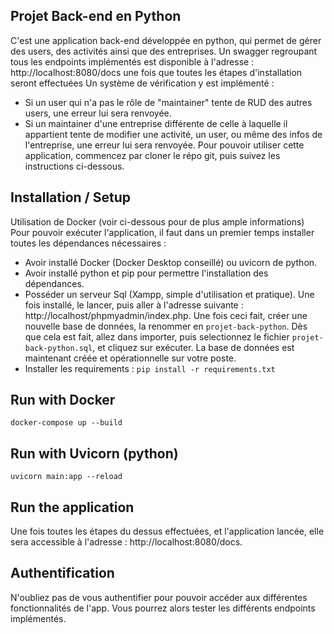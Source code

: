 ## Projet Back-end en Python
C'est une application back-end développée en python, qui permet de gérer des users, des activités ainsi que des entreprises.
Un swagger regroupant tous les endpoints implémentés est disponible à l'adresse : http://localhost:8080/docs une fois que toutes les étapes d'installation seront effectuées
Un système de vérification y est implémenté : 
  - Si un user qui n'a pas le rôle de "maintainer" tente de RUD des autres users, une erreur lui sera renvoyée.
  - Si un maintainer d'une entreprise différente de celle à laquelle il appartient tente de modifier une activité, un user, ou même des infos de l'entreprise, une erreur lui sera renvoyée.
Pour pouvoir utiliser cette application, commencez par cloner le répo git, puis suivez les instructions ci-dessous.

## Installation / Setup
Utilisation de Docker (voir ci-dessous pour de plus ample informations)
Pour pouvoir exécuter l'application, il faut dans un premier temps installer toutes les dépendances nécessaires : 
  - Avoir installé Docker (Docker Desktop conseillé) ou uvicorn de python.
  - Avoir installé python et pip pour permettre l'installation des dépendances.
  - Posséder un serveur Sql (Xampp, simple d'utilisation et pratique). Une fois installé, le lancer, puis aller à l'adresse suivante : http://localhost/phpmyadmin/index.php. Une fois ceci fait, créer une nouvelle base de données, la renommer en `projet-back-python`. Dès que cela est fait, allez dans importer, puis selectionnez le fichier `projet-back-python.sql`, et cliquez sur exécuter. La base de données est maintenant créée et opérationnelle sur votre poste.
  - Installer les requirements : `pip install -r requirements.txt`

## Run with Docker
`docker-compose up --build `

## Run with Uvicorn (python)
`uvicorn main:app --reload `

## Run the application
Une fois toutes les étapes du dessus effectuées, et l'application lancée, elle sera accessible à l'adresse : http://localhost:8080/docs. 

## Authentification
N'oubliez pas de vous authentifier pour pouvoir accéder aux différentes fonctionnalités de l'app.
Vous pourrez alors tester les différents endpoints implémentés.
